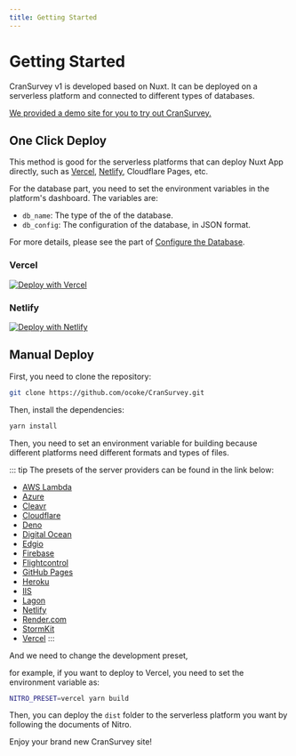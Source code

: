 ```yaml
---
title: Getting Started
---
```


# Getting Started

CranSurvey v1 is developed based on Nuxt. It can be deployed on a serverless platform and connected to different types of databases.

[We provided a demo site for you to try out CranSurvey.](/demo.html)

## One Click Deploy

This method is good for the serverless platforms that can deploy Nuxt App directly, such as [Vercel](https://vercel.com/), [Netlify](https://www.netlify.com/), Cloudflare Pages, etc.

For the database part, you need to set the environment variables in the platform's dashboard. The variables are:

- `db_name`: The type of the of the database.
- `db_config`: The configuration of the database, in JSON format.

For more details, please see the part of [Configure the Database](/database.html).

### Vercel

[![Deploy with Vercel](https://vercel.com/button)](https://vercel.com/new/clone?repository-url=https%3A%2F%2Fgithub.com%2Focoke%2FCranSurvey&env=db_name,db_config&envDescription=Database%20Settings%20for%20the%20CranSurvey&envLink=https%3A%2F%2Fcsur.proj.sbs%2Fdatabase.html&project-name=cransurvey-project&repository-name=cransurvey-project)

### Netlify

[![Deploy with Netlify](https://www.netlify.com/img/deploy/button.svg)](https://app.netlify.com/start/deploy?repository=https://github.com/ocoke/CranSurvey)

## Manual Deploy

First, you need to clone the repository:

```bash
git clone https://github.com/ocoke/CranSurvey.git
```

Then, install the dependencies:

```bash
yarn install
```

Then, you need to set an environment variable for building because different platforms need different formats and types of files.

::: tip
The presets of the server providers can be found in the link below: 

- [AWS Lambda](https://nitro.unjs.io/deploy/providers/aws)
- [Azure](https://nitro.unjs.io/deploy/providers/azure)
- [Cleavr](https://nitro.unjs.io/deploy/providers/cleavr)
- [Cloudflare](https://nitro.unjs.io/deploy/providers/cloudflare)
- [Deno](https://nitro.unjs.io/deploy/providers/deno)
- [Digital Ocean](https://nitro.unjs.io/deploy/providers/digitalocean)
- [Edgio](https://nitro.unjs.io/deploy/providers/edgio)
- [Firebase](https://nitro.unjs.io/deploy/providers/firebase)
- [Flightcontrol](https://nitro.unjs.io/deploy/providers/flightcontrol)
- [GitHub Pages](https://nitro.unjs.io/deploy/providers/github)
- [Heroku](https://nitro.unjs.io/deploy/providers/heroku)
- [IIS](https://nitro.unjs.io/deploy/providers/iis)
- [Lagon](https://nitro.unjs.io/deploy/providers/lagon)
- [Netlify](https://nitro.unjs.io/deploy/providers/netlify)
- [Render.com](https://nitro.unjs.io/deploy/providers/render)
- [StormKit](https://nitro.unjs.io/deploy/providers/stormkit)
- [Vercel](https://nitro.unjs.io/deploy/providers/vercel)
:::

And we need to change the development preset,

for example, if you want to deploy to Vercel, you need to set the environment variable as:

```bash
NITRO_PRESET=vercel yarn build
```

Then, you can deploy the `dist` folder to the serverless platform you want by following the documents of Nitro.

Enjoy your brand new CranSurvey site!